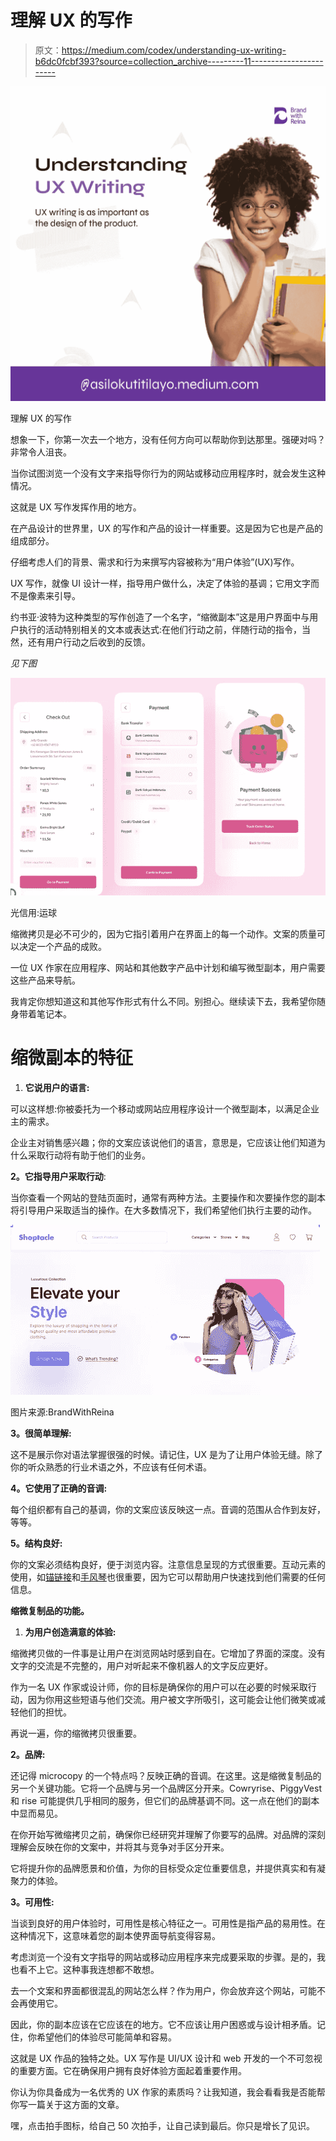 # 理解 UX 的写作

> 原文：<https://medium.com/codex/understanding-ux-writing-b6dc0fcbf393?source=collection_archive---------11----------------------->

![](img/9901c50ea4ada3810f08d16cd131df90.png)

理解 UX 的写作

想象一下，你第一次去一个地方，没有任何方向可以帮助你到达那里。强硬对吗？非常令人沮丧。

当你试图浏览一个没有文字来指导你行为的网站或移动应用程序时，就会发生这种情况。

这就是 UX 写作发挥作用的地方。

在产品设计的世界里，UX 的写作和产品的设计一样重要。这是因为它也是产品的组成部分。

仔细考虑人们的背景、需求和行为来撰写内容被称为“用户体验”(UX)写作。

UX 写作，就像 UI 设计一样，指导用户做什么，决定了体验的基调；它用文字而不是像素来引导。

约书亚·波特为这种类型的写作创造了一个名字，“缩微副本”这是用户界面中与用户执行的活动特别相关的文本或表达式:在他们行动之前，伴随行动的指令，当然，还有用户行动之后收到的反馈。

*见下图*

![](img/042fcfd3e30111ed81bb929a99d363c4.png)

光信用:运球

缩微拷贝是必不可少的，因为它指引着用户在界面上的每一个动作。文案的质量可以决定一个产品的成败。

一位 UX 作家在应用程序、网站和其他数字产品中计划和编写微型副本，用户需要这些产品来导航。

我肯定你想知道这和其他写作形式有什么不同。别担心。继续读下去，我希望你随身带着笔记本。

# **缩微副本的特征**

1.  **它说用户的语言:**

可以这样想:你被委托为一个移动或网站应用程序设计一个微型副本，以满足企业主的需求。

企业主对销售感兴趣；你的文案应该说他们的语言，意思是，它应该让他们知道为什么采取行动将有助于他们的业务。

**2。它指导用户采取行动**:

当你查看一个网站的登陆页面时，通常有两种方法。主要操作和次要操作您的副本将引导用户采取适当的操作。在大多数情况下，我们希望他们执行主要的动作。

![](img/f52211c09851dff5ce1a391b4eabee65.png)

图片来源:BrandWithReina

**3。很简单理解:**

这不是展示你对语法掌握很强的时候。请记住，UX 是为了让用户体验无缝。除了你的听众熟悉的行业术语之外，不应该有任何术语。

**4。它使用了正确的音调:**

每个组织都有自己的基调，你的文案应该反映这一点。音调的范围从合作到友好，等等。

**5。结构良好:**

你的文案必须结构良好，便于浏览内容。注意信息呈现的方式很重要。互动元素的使用，如[锚链接](https://www.nngroup.com/articles/in-page-links/)和[手风琴](https://blog.hubspot.com/website/accordion-design)也很重要，因为它可以帮助用户快速找到他们需要的任何信息。

**缩微复制品的功能。**

1.  **为用户创造满意的体验:**

缩微拷贝做的一件事是让用户在浏览网站时感到自在。它增加了界面的深度。没有文字的交流是不完整的，用户对听起来不像机器人的文字反应更好。

作为一名 UX 作家或设计师，你的目标是确保你的用户可以在必要的时候采取行动，因为你用这些短语与他们交流。用户被文字所吸引，这可能会让他们微笑或减轻他们的担忧。

再说一遍，你的缩微拷贝很重要。

**2。品牌:**

还记得 microcopy 的一个特点吗？反映正确的音调。在这里。这是缩微复制品的另一个关键功能。它将一个品牌与另一个品牌区分开来。Cowryrise、PiggyVest 和 rise 可能提供几乎相同的服务，但它们的品牌基调不同。这一点在他们的副本中显而易见。

在你开始写微缩拷贝之前，确保你已经研究并理解了你要写的品牌。对品牌的深刻理解会反映在你的文案中，并将其与竞争对手区分开来。

它将提升你的品牌愿景和价值，为你的目标受众定位重要信息，并提供真实和有凝聚力的体验。

**3。可用性:**

当谈到良好的用户体验时，可用性是核心特征之一。可用性是指产品的易用性。在这种情况下，这意味着您的副本使界面导航变得容易。

考虑浏览一个没有文字指导的网站或移动应用程序来完成要采取的步骤。是的，我也看不上它。这种事我连想都不敢想。

去一个文案和界面都很混乱的网站怎么样？作为用户，你会放弃这个网站，可能不会再使用它。

因此，你的副本应该在它应该在的地方。它不应该让用户困惑或与设计相矛盾。记住，你希望他们的体验尽可能简单和容易。

这就是 UX 作品的独特之处。UX 写作是 UI/UX 设计和 web 开发的一个不可忽视的重要方面。它在确保用户拥有良好体验方面起着重要作用。

你认为你具备成为一名优秀的 UX 作家的素质吗？让我知道，我会看看我是否能帮你写一篇关于这方面的文章。

嘿，点击拍手图标，给自己 50 次拍手，让自己读到最后。你只是增长了见识。
